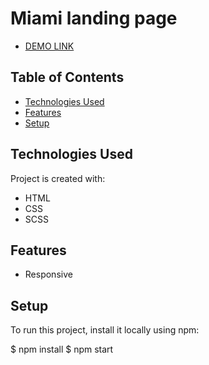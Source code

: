 # Miami landing page

- [DEMO LINK](https://GizemEce.github.io/layout_miami/)

## Table of Contents
* [Technologies Used](#technologies-used)
* [Features](#features)
* [Setup](#setup)


## Technologies Used
Project is created with:
* HTML
* CSS
* SCSS

## Features
- Responsive

## Setup
To run this project, install it locally using npm:

$ npm install $ npm start
